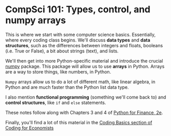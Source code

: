 # CompSci 101: Types, control, and numpy arrays

This is where we start with some computer science basics. Essentially, where every coding class begins. We'll discuss **data types** and **data structures**, such as the differences between integers and floats, booleans (i.e. True or False), a bit about strings (text), and lists. 

We'll then get into more Python-specific material and introduce the crucial [numpy](https://numpy.org) package. This package will allow us to use **arrays** in Python. Arrays are a way to store things, like numbers, in Python.

`Numpy` arrays allow us to do a lot of different math, like linear algebra, in Python and are much faster than the Python list data type.

I also mention **functional programming** (something we'll come back to) and **control structures**, like `if` and `else` statements.

These notes follow along with Chapters 3 and 4 of [Python for Finance, 2e](https://www.oreilly.com/library/view/python-for-finance/9781492024323/).

Finally, you'll find a lot of this material in the [Coding Basics section of Coding for Economists](https://aeturrell.github.io/coding-for-economists/code-basics.html)

